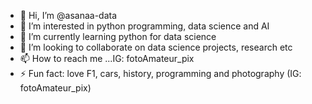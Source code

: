 - 👋 Hi, I’m @asanaa-data
- 👀 I’m interested in python programming, data science and AI
- 🌱 I’m currently learning python for data science
- 💞️ I’m looking to collaborate on data science projects, research etc
- 📫 How to reach me ...IG: fotoAmateur_pix
- ⚡ Fun fact: love F1, cars, history, programming and photography (IG: fotoAmateur_pix)

<!---
asanaa-data/asanaa-data is a ✨ special ✨ repository because its `README.md` (this file) appears on your GitHub profile.
You can click the Preview link to take a look at your changes.
--->

